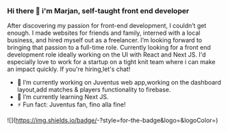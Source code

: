 ### Hi there 👋 i'm Marjan, self-taught front end developer

<!--
**maci-kb24/maci-kb24** is a ✨ _special_ ✨ repository because its `README.md` (this file) appears on your GitHub profile.

Here are some ideas to get you started:

- 🔭 I’m currently working on ...
- 🌱 I’m currently learning ...
- 👯 I’m looking to collaborate on ...
- 🤔 I’m looking for help with ...
- 💬 Ask me about ...
- 📫 How to reach me: ...
- 😄 Pronouns: ...
- ⚡ Fun fact: ...
-->

After discovering my passion for front-end development, I couldn’t get enough. I made websites for friends and family, interned with a local business, and hired myself out as a freelancer. I’m looking forward to bringing that passion to a full-time role. Currently looking for a front end development role ideally working on the UI with React and Next JS. I'd especially love to work for a startup on a tight knit team where i can make an impact quickly. If you're hiring,let's chat!

 - 🔭 I’m currently working on Juventus web app,working on the dashboard layout,add matches & players functionality to firebase.
 - 🌱 I’m currently learning Next JS.
 - ⚡ Fun fact: Juventus fan, fino alla fine!

![<Badge Name>](https://img.shields.io/badge/<Badge Text>-<Background Color>?style=for-the-badge&logo=<Icon Name>&logoColor=<Logo Color>)
